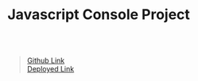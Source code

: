 # Javascript Console Project #
<br>
<br>

>[Github Link](https://youtube.com) <br>
>[Deployed Link](https://youtube.com)